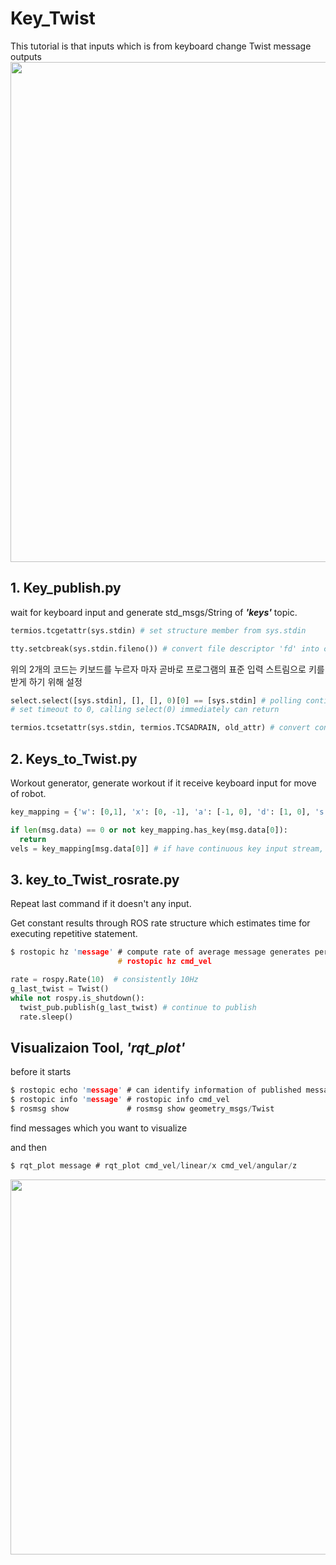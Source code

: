 # Key_Twist

This tutorial is that inputs which is from keyboard change Twist message outputs
<img width="800" src="https://user-images.githubusercontent.com/35755034/44015435-f008aae0-9f0b-11e8-9d75-6db8023841dc.png">
## 1. Key_publish.py

wait for keyboard input and generate std_msgs/String of ***'keys'*** topic.

``` py
termios.tcgetattr(sys.stdin) # set structure member from sys.stdin
```

``` py
tty.setcbreak(sys.stdin.fileno()) # convert file descriptor 'fd' into cbreak
```

위의 2개의 코드는 키보드를 누르자 마자 곧바로 프로그램의 표준 입력 스트림으로 키를 받게 하기 위해 설정

``` py
select.select([sys.stdin], [], [], 0)[0] == [sys.stdin] # polling continually stdin stream.
# set timeout to 0, calling select(0) immediately can return
```

``` py
termios.tcsetattr(sys.stdin, termios.TCSADRAIN, old_attr) # convert console mode into standard mode 
```

## 2. Keys_to_Twist.py

Workout generator, generate workout if it receive keyboard input for move of robot.

``` py
key_mapping = {'w': [0,1], 'x': [0, -1], 'a': [-1, 0], 'd': [1, 0], 's': [0, 0]} # python dictionary, correspond key input with target move
```

``` py
if len(msg.data) == 0 or not key_mapping.has_key(msg.data[0]): 
  return 
vels = key_mapping[msg.data[0]] # if have continuous key input stream, it operate for generating Twist message for robot
```
## 3. key_to_Twist_rosrate.py

Repeat last command if it doesn't any input.

Get constant results through ROS rate structure which estimates time for executing repetitive statement.

``` c
$ rostopic hz 'message' # compute rate of average message generates per second and print estimates 
                        # rostopic hz cmd_vel
```

``` py
rate = rospy.Rate(10)  # consistently 10Hz
g_last_twist = Twist()
while not rospy.is_shutdown():
  twist_pub.publish(g_last_twist) # continue to publish 
  rate.sleep()
```

## Visualizaion Tool, ***'rqt_plot'***

before it starts

``` c
$ rostopic echo 'message' # can identify information of published message
$ rostopic info 'message' # rostopic info cmd_vel
$ rosmsg show             # rosmsg show geometry_msgs/Twist
```
find messages which you want to visualize

and then

``` c
$ rqt_plot message # rqt_plot cmd_vel/linear/x cmd_vel/angular/z
```
<img width="600" src="https://user-images.githubusercontent.com/35755034/44014325-4fabc906-9f06-11e8-97f2-f98cfa148b16.png">
